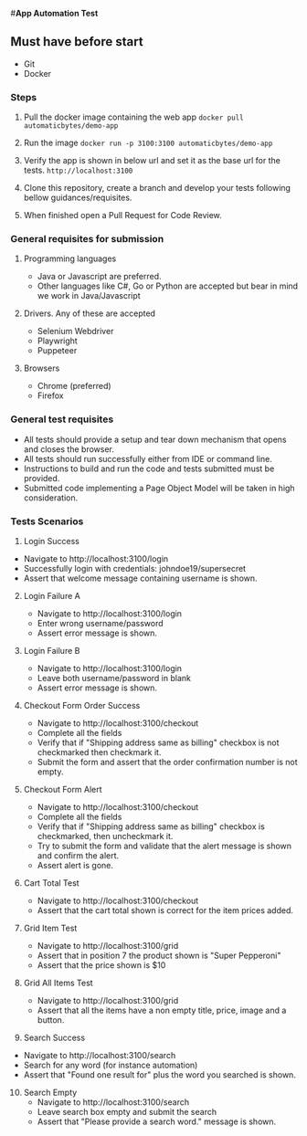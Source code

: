 #**App Automation Test**

## Must have before start

- Git
- Docker

### Steps

1. Pull the docker image containing the web app
`docker pull automaticbytes/demo-app`

2. Run the image
`docker run -p 3100:3100 automaticbytes/demo-app`

3. Verify the app is shown in below url and set it as the base url for the tests.
`http://localhost:3100`

4. Clone this repository, create a branch and develop your tests following bellow guidances/requisites.

5. When finished open a Pull Request for Code Review.

### General requisites for submission

1. Programming languages
   - Java or Javascript are preferred.
   - Other languages like C#, Go or Python are accepted but bear in mind we work in Java/Javascript

2. Drivers. Any of these are accepted
   - Selenium Webdriver
   - Playwright
   - Puppeteer

3. Browsers
	- Chrome (preferred)
	- Firefox

### General test requisites
- All tests should provide a setup and tear down mechanism that opens and closes the browser.
- All tests should run successfully either from IDE or command line.
- Instructions to build and run the code and tests submitted must be provided.
- Submitted code implementing a Page Object Model will be taken in high consideration.

### Tests Scenarios
1.  Login Success
   - Navigate to http://localhost:3100/login
   - Successfully login with credentials: johndoe19/supersecret
   - Assert that welcome message containing username is shown.

2. Login Failure A
   - Navigate to http://localhost:3100/login
   - Enter wrong username/password
   - Assert error message is shown.

3. Login Failure B
   - Navigate to http://localhost:3100/login
   - Leave both username/password in blank
   - Assert error message is shown.

4. Checkout Form Order Success
   - Navigate to http://localhost:3100/checkout
   - Complete all the fields
   - Verify that if "Shipping address same as billing" checkbox is not checkmarked then checkmark it.
   - Submit the form and assert that the order confirmation number is not empty.

5. Checkout Form Alert
   - Navigate to http://localhost:3100/checkout
   - Complete all the fields
   - Verify that if "Shipping address same as billing" checkbox is checkmarked, then uncheckmark it.
   - Try to submit the form and validate that the alert message is shown and confirm the alert.
   - Assert alert is gone.

6. Cart Total Test
    - Navigate to http://localhost:3100/checkout
	- Assert that the cart total shown is correct for the item prices added.

7. Grid Item Test
    - Navigate to http://localhost:3100/grid
    - Assert that in position 7 the product shown is "Super Pepperoni"
	- Assert that the price shown is $10
	
8. Grid All Items Test	
	- Navigate to http://localhost:3100/grid
	- Assert that all the items have a non empty title, price, image and a button.

9. Search Success
  - Navigate to http://localhost:3100/search
  - Search for any word (for instance automation)
  - Assert that "Found one result for" plus the word you searched is shown.

10. Search Empty
	- Navigate to http://localhost:3100/search
	- Leave search box empty and submit the search
	- Assert that "Please provide a search word." message is shown.
